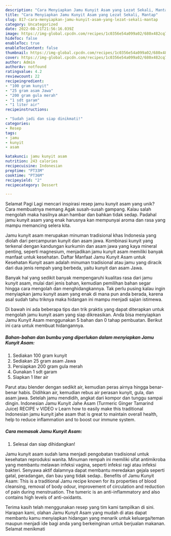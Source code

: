 ```yaml
---
description: "Cara Menyiapkan Jamu Kunyit Asam yang Lezat Sekali, Mantap"
title: "Cara Menyiapkan Jamu Kunyit Asam yang Lezat Sekali, Mantap"
slug: 817-cara-menyiapkan-jamu-kunyit-asam-yang-lezat-sekali-mantap
category: Uncategorized
date: 2022-08-21T21:56:16.039Z
image: https://img-global.cpcdn.com/recipes/1c0356e54a099a02/680x482cq70/jamu-kunyit-asam-foto-resep-utama.jpg
hideToc: false
enableToc: true
enableTocContent: false
thumbnail: https://img-global.cpcdn.com/recipes/1c0356e54a099a02/680x482cq70/jamu-kunyit-asam-foto-resep-utama.jpg
cover: https://img-global.cpcdn.com/recipes/1c0356e54a099a02/680x482cq70/jamu-kunyit-asam-foto-resep-utama.jpg
author: Admin
authorAv: notfound
ratingvalue: 4.2
reviewcount: 22
recipeingredient:
- "100 gram kunyit"
- "25 gram asam Jawa"
- "200 gram gula merah"
- "1 sdt garam"
- "1 liter air"
recipeinstructions:

- "Sudah jadi dan siap dinikmati!"
categories:
- Resep
tags:
- jamu
- kunyit
- asam

katakunci: jamu kunyit asam 
nutrition: 243 calories
recipecuisine: Indonesian
preptime: "PT33M"
cooktime: "PT36M"
recipeyield: "2"
recipecategory: Dessert

---
```



Selamat Pagi Lagi mencari inspirasi resep jamu kunyit asam yang unik? Cara membuatnya memang Agak susah-susah gampang. Kalau salah mengolah maka hasilnya akan hambar dan bahkan tidak sedap. Padahal jamu kunyit asam yang enak harusnya kan mempunyai aroma dan rasa yang mampu memancing selera kita.


Jamu kunyit asam merupakan minuman tradisional khas Indonesia yang diolah dari percampuran kunyit dan asam jawa. Kombinasi kunyit yang terkenal dengan kandungan kurkumin dan asam jawa yang kaya mineral penting, seperti magnesium, menjadikan jamu kunyit asam memiliki banyak manfaat untuk kesehatan. Daftar Manfaat Jamu Kunyit Asam untuk Kesehatan Kunyit asam adalah minuman tradisional atau jamu yang diracik dari dua jenis rempah yang berbeda, yaitu kunyit dan asam Jawa.

Banyak hal yang sedikit banyak mempengaruhi kualitas rasa dari jamu kunyit asam, mulai dari jenis bahan, kemudian pemilihan bahan segar hingga cara mengolah dan menghidangkannya. Tak perlu pusing kalau ingin menyiapkan jamu kunyit asam yang enak di mana pun anda berada, karena asal sudah tahu triknya maka hidangan ini mampu menjadi sajian istimewa.


Di bawah ini ada beberapa tips dan trik praktis yang dapat diterapkan untuk mengolah jamu kunyit asam yang siap dikreasikan. Anda bisa menyiapkan Jamu Kunyit Asam menggunakan 5 bahan dan 0 tahap pembuatan. Berikut ini cara untuk membuat hidangannya.

<!--inarticleads1-->

##### Bahan-bahan dan bumbu yang diperlukan dalam menyiapkan Jamu Kunyit Asam:

1. Sediakan 100 gram kunyit
1. Sediakan 25 gram asam Jawa
1. Persiapkan 200 gram gula merah
1. Gunakan 1 sdt garam
1. Siapkan 1 liter air


Parut atau blender dengan sedikit air, kemudian peras airnya hingga benar-benar habis. Didihkan air, kemudian rebus air perasan kunyit, gula, dan asam jawa. Setelah jamu mendidih, angkat dari kompor dan tunggu sampai dingin. Indonesian Jamu Kunyit Jahe Asam (Turmeric Ginger Tamarind Juice) RECIPE v VIDEO v Learn how to easily make this traditional Indonesian jamu kunyit jahe asam that is great to maintain overall health, help to reduce inflammation and to boost our immune system. 

<!--inarticleads2-->

##### Cara memasak Jamu Kunyit Asam:


1. Selesai dan siap dihidangkan!

Jamu kunyit asam sudah lama menjadi pengobatan tradisional untuk kesehatan reproduksi wanita. Minuman rempah ini memiliki sifat antimikroba yang membantu melawan infeksi vagina, seperti infeksi ragi atau infeksi bakteri. Senyawa aktif dalamnya dapat membantu meredakan gejala seperti gatal, peradangan, dan bau yang tidak sedap.. Benefits of Jamu Kunyit Asam: This is a traditional Jamu recipe known for its properties of blood cleansing, removal of body odour, improvement of circulation and reduction of pain during menstruation. The tumeric is an anti-inflammatory and also contains high levels of anti-oxidants. 

Terima kasih telah menggunakan resep yang tim kami tampilkan di sini. Harapan kami, olahan Jamu Kunyit Asam yang mudah di atas dapat membantu kamu menyiapkan hidangan yang menarik untuk keluarga/teman maupun menjadi ide bagi anda yang berkeinginan untuk berjualan makanan. Selamat menikmati
